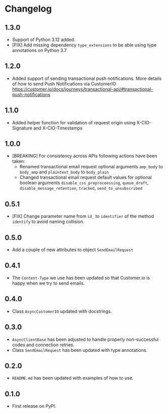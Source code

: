 # Changelog

## 1.3.0

- Support of Python 3.12 added.
- \[FIX\] Add missing dependency `type_extensions` to be able using type annotations on Python 3.7

## 1.2.0

- Added support of sending transactional push notifications. More details of how to send Push Notifications via CustomerIO https://customer.io/docs/journeys/transactional-api/#transactional-push-notifications

## 1.1.0

- Added helper function for validation of request origin using X-CIO-Signature and X-CIO-Timestamps

## 1.0.0

- \[BREAKING\] For consistency across APIs following actions have been taken:
  - Renamed transactional email request optional arguments `amp_body` to `body_amp` and `plaintext_body` to `body_plain`
  - Changed transactional email request default values for optional boolean arguments `disable_css_preproceessing`, `queue_draft`, `disable_message_retention`, `tracked`, `send_to_unsubscribed`

## 0.5.1

- \[FIX\] Change parameter name from `id_` to `identifier` of the method `identify` to avoid naming collision.

## 0.5.0

- Add a couple of new attributes to object `SendEmailRequest`

## 0.4.1

- The `Content-Type` we use has been updated so that Customer.io is happy when we try to send emails.

## 0.4.0

- Class `AsyncCustomerIO` updated with docstrings.

## 0.3.0

- `AsyncClientBase` has been adjusted to handle properly non-successful codes and connection retries.
- Class `SendEmailRequest` has been updated with type annotations.

## 0.2.0

- `README.md` has been updated with examples of how to use.

## 0.1.0

- First release on PyPI.
